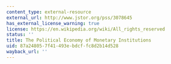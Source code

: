 ```yaml
---
content_type: external-resource
external_url: http://www.jstor.org/pss/3078645
has_external_license_warning: true
license: https://en.wikipedia.org/wiki/All_rights_reserved
status: ''
title: The Political Economy of Monetary Institutions
uid: 87a24805-7f41-493e-bdcf-fc8d2b14d528
wayback_url: ''
---
```

